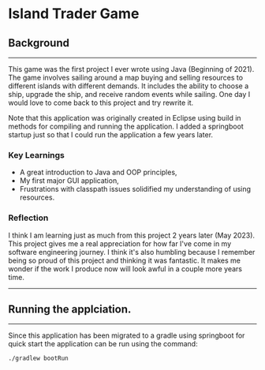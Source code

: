 # Island Trader Game

## Background

---

This game was the first project I ever wrote using Java (Beginning of 2021). 
The game involves sailing around a map buying and selling resources to different islands with different demands. 
It includes the ability to choose a ship, upgrade the ship, and receive random events while sailing.
One day I would love to come back to this project and try rewrite it. 

Note that this application was originally created in Eclipse using build in methods for compiling and running the 
application. I added a springboot startup just so that I could run the application a few years later. 

### Key Learnings 

- A great introduction to Java and OOP principles,
- My first major GUI application,
- Frustrations with classpath issues solidified my understanding of using resources.


### Reflection

I think I am learning just as much from this project 2 years later (May 2023). This project gives me a real appreciation
for how far I've come in my software engineering journey. I think it's also humbling because I remember being so proud 
of this project and thinking it was fantastic. It makes me wonder if the work I produce now will look awful in a couple
more years time. 

---

## Running the applciation. 


--- 

Since this application has been migrated to a gradle using springboot for quick start the application can be run using
the command:

```shell
./gradlew bootRun
```
